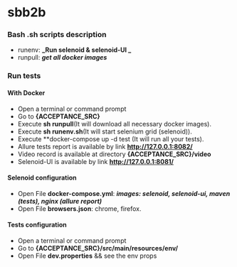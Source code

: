 
# sbb2b
### Bash .sh scripts description
* runenv: **_Run selenoid & selenoid-UI _**
* runpull: **_get all docker images_**

### Run tests
#### With Docker
 * Open a terminal or command prompt
 * Go to **{ACCEPTANCE_SRC}**
 * Execute **sh runpull**(It will download all necessary docker images).
 * Execute **sh runenv.sh**(It will start selenium grid (selenoid)).
 * Execute **docker-compose up -d test (It will run all your tests).
 * Allure tests report is available by link **http://127.0.0.1:8082/**
 * Video record is available at directory **{ACCEPTANCE_SRC}/video**
 * Selenoid-UI is available by link **http://127.0.0.1:8081/**
 
#### Selenoid configuration
* Open File **docker-compose.yml**: **_images: selenoid, selenoid-ui, maven (tests), nginx (allure report)_**
* Open File **browsers.json**: chrome, firefox.
#### Tests configuration
* Open a terminal or command prompt
* Go to **{ACCEPTANCE_SRC}/src/main/resources/env/**
* Open File **dev.properties** && see the env props
